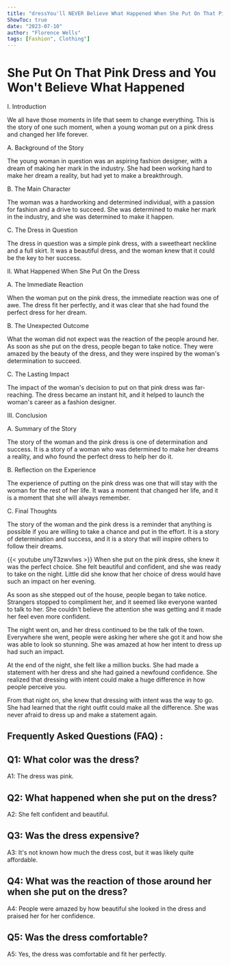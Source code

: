 ```yaml
---
title: "dressYou'll NEVER Believe What Happened When She Put On That Pink Dress!"
ShowToc: true 
date: "2023-07-10"
author: "Florence Wells" 
tags: [Fashion", Clothing"]
---
```

# She Put On That Pink Dress and You Won't Believe What Happened

I. Introduction

We all have those moments in life that seem to change everything. This is the story of one such moment, when a young woman put on a pink dress and changed her life forever.

A. Background of the Story

The young woman in question was an aspiring fashion designer, with a dream of making her mark in the industry. She had been working hard to make her dream a reality, but had yet to make a breakthrough.

B. The Main Character

The woman was a hardworking and determined individual, with a passion for fashion and a drive to succeed. She was determined to make her mark in the industry, and she was determined to make it happen.

C. The Dress in Question

The dress in question was a simple pink dress, with a sweetheart neckline and a full skirt. It was a beautiful dress, and the woman knew that it could be the key to her success.

II. What Happened When She Put On the Dress

A. The Immediate Reaction

When the woman put on the pink dress, the immediate reaction was one of awe. The dress fit her perfectly, and it was clear that she had found the perfect dress for her dream.

B. The Unexpected Outcome

What the woman did not expect was the reaction of the people around her. As soon as she put on the dress, people began to take notice. They were amazed by the beauty of the dress, and they were inspired by the woman's determination to succeed.

C. The Lasting Impact

The impact of the woman's decision to put on that pink dress was far-reaching. The dress became an instant hit, and it helped to launch the woman's career as a fashion designer.

III. Conclusion

A. Summary of the Story

The story of the woman and the pink dress is one of determination and success. It is a story of a woman who was determined to make her dreams a reality, and who found the perfect dress to help her do it.

B. Reflection on the Experience

The experience of putting on the pink dress was one that will stay with the woman for the rest of her life. It was a moment that changed her life, and it is a moment that she will always remember.

C. Final Thoughts

The story of the woman and the pink dress is a reminder that anything is possible if you are willing to take a chance and put in the effort. It is a story of determination and success, and it is a story that will inspire others to follow their dreams.

{{< youtube unyT3zwvIws >}} 
When she put on the pink dress, she knew it was the perfect choice. She felt beautiful and confident, and she was ready to take on the night. Little did she know that her choice of dress would have such an impact on her evening.

As soon as she stepped out of the house, people began to take notice. Strangers stopped to compliment her, and it seemed like everyone wanted to talk to her. She couldn't believe the attention she was getting and it made her feel even more confident.

The night went on, and her dress continued to be the talk of the town. Everywhere she went, people were asking her where she got it and how she was able to look so stunning. She was amazed at how her intent to dress up had such an impact.

At the end of the night, she felt like a million bucks. She had made a statement with her dress and she had gained a newfound confidence. She realized that dressing with intent could make a huge difference in how people perceive you.

From that night on, she knew that dressing with intent was the way to go. She had learned that the right outfit could make all the difference. She was never afraid to dress up and make a statement again.

## Frequently Asked Questions (FAQ) :
## Q1: What color was the dress?
A1: The dress was pink.

## Q2: What happened when she put on the dress?
A2: She felt confident and beautiful.

## Q3: Was the dress expensive?
A3: It's not known how much the dress cost, but it was likely quite affordable.

## Q4: What was the reaction of those around her when she put on the dress?
A4: People were amazed by how beautiful she looked in the dress and praised her for her confidence.

## Q5: Was the dress comfortable?
A5: Yes, the dress was comfortable and fit her perfectly.





